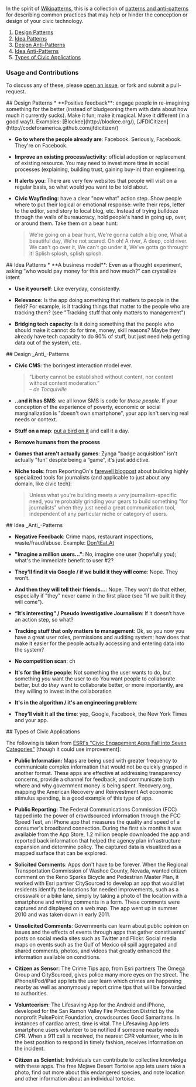 In the spirit of [Wikipatterns](http://www.wikipatterns.com/display/wikipatterns/Wikipatterns), this is a collection of [patterns and anti-patterns](http://en.wikipedia.org/wiki/Pattern_language) for describing common practices that may help or hinder the conception or design of your civic technology.

1. [Design Patterns](#designPatterns)
2. [Idea Patterns](#ideaPatterns)
3. [Design Anti-Patterns](#designAntiPatterns)
4. [Idea Anti-Patterns](#ideaAntiPatterns)
5. [Types of Civic Applications](#typesOfCivicApps)

### Usage and Contributions

To discuss any of these, please [open an issue](issues), or fork and submit a pull-request.


<a name="designPatterns" />
## Design Patterns
* **Positive feedback**: engage people in re-imagining something for the better (instead of bludgeoning them with data about how much it currently sucks). Make it fun; make it magical. Make it different (in a good way!). Examples: [Blockee](http://blockee.org/), [JFDICitizen](http://codeforamerica.github.com/jfdicitizen/)

* **Go to where the people already are**: Facebook. Seriously, Facebook. They're on Facebook.

* **Improve an existing process/activity**: official adoption or replacement of existing resource. You may need to invest more time in social processes (explaining, building trust, gaining buy-in) than engineering.

* **It alerts you**: There are very few websites that people will visit on a regular basis, so what would _you_ want to be told about.

* **Civic Wayfinding**: have a clear "now what" action step. Show people where to put their logical or emotional response: write their reps, letter to the editor, send story to local blog, etc. Instead of trying bulldoze through the walls of bureaucracy, hold people's hand in going up, over, or around them. Take them on a bear hunt:

    > We're going on a bear hunt,
    > We're gonna catch a big one,
    > What a beautiful day,
    > We're not scared.
    > Oh oh!
    > A river,
    > A deep, cold river.
    > We can't go over it,
    > We can't go under it,
    > We've gotta go throught it!
    > Splish splosh, splish splosh.

<a name="ideaPatterns" />
## Idea Patterns
* **A business model**: Even as a thought experiment, asking “who would pay money for this and how much?” can crystallize intent

* **Use it yourself**: Like everyday, consistently.

* **Relevance**: Is the app doing something that matters to people in the field? For example, is it tracking things that matter to the people who are tracking them?  (see "Tracking stuff that only matters to management")

* **Bridging tech capacity**: Is it doing something that the people who should make it cannot do for time, money, skill reasons? Maybe they already have tech capacity to do 90% of stuff, but just need help getting data out of the system, etc.

<a name="designAntiPatterns" />
## Design _Anti_-Patterns

* **Civic CMS**: the boringest interaction model ever. 

    > “Liberty cannot be established without content, nor content without content moderation.” 
    > <br><cite>– de Tocquiville</cite> 

* **..and it has SMS**: we all know SMS is code for _those people_. If your conception of the experience of poverty, economic or social marginalization is "doesn't own smartphone", your app isn't serving real needs or context.

* **Stuff on a map**: [put a bird on it](http://www.youtube.com/watch?v=0XM3vWJmpfo) and call it a day.

* **Remove humans from the process**

* **Games that aren't actually games**: Zynga "badge acquisition" isn't actually "fun” despite being a “game”, it's just addictive.

* **Niche tools**: from ReportingOn's [farewell blogpost](http://www.pbs.org/idealab/2010/12/lessons-learned-from-reportingon363.html) about building highly specialized tools for journalists (and applicable to just about any domain, like civic tech): 

    > Unless what you're building meets a _very_ journalism-specific need, you're probably grinding your gears to build something "for journalists" when they just need a great communication tool, independent of any particular niche or category of users.  

<a name="ideaAntiPatterns" />
## Idea _Anti_-Patterns

* **Negative Feedback**: Crime maps, restaurant inspections, waste/fraud/abuse.
    Example: [Don'tEat.At](http://donteat.at/)

* **"Imagine a million users…"**: No, imagine one user (hopefully you); what's the immediate benefit to user #2?

* **They'll find it via Google / if we build it they will come**: Nope. They won’t. 

* **And then they will tell their friends…**: Nope. They won’t do that either, especially if "they" never came in the first place (see "if we built it they will come"). 

* **“It’s interesting” / Pseudo Investigative Journalism**: If it doesn’t have an action step, so what? 

* **Tracking stuff that only matters to management**: Ok, so you now you have a great user roles, permissions and auditing system; how does that make it easier for the people actually accessing and entering data into the system?

* **No competition scan**: ch

* **It's for the little people**: Not something the user wants to do, but something *you* want the user to do
You want people to collaborate better, but do *they* want to collaborate better, or more importantly, are they willing to invest in the collaboration


* **It's in the algorithm / it's an engineering problem**: 

* **They’ll visit it all the time**: yep, Google, Facebook, the New York Times and your app.

<a name="typesOfCivicApps" />
## Types of Civic Applications

The following is taken from [ESRI's "Civic Engagement Apps Fall into Seven Categories"](http://www.esri.com/news/arcuser/0312/civic-engagement-apps-fall-into-seven-categories.html) [though it could use improvement]:

* **Public Information:** Maps are being used with greater frequency to communicate complex information that would not be quickly grasped in another format. These apps are effective at addressing transparency concerns, provide a channel for feedback, and communicate both where and why government money is being spent. Recovery.org, mapping the American Recovery and Reinvestment Act economic stimulus spending, is a good example of this type of app.

* **Public Reporting:** The Federal Communications Commission (FCC) tapped into the power of crowdsourced information through the FCC Speed Test, an iPhone app that measures the quality and speed of a consumer's broadband connection. During the first six months it was available from the App Store, 1.2 million people downloaded the app and reported back information that helped the agency plan infrastructure expansion and determine policy. The captured data is visualized as a mapped surface that can be explored.

* **Solicited Comments**: Apps don't have to be forever. When the Regional Transportation Commission of Washoe County, Nevada, wanted citizen comment on the Reno Sparks Bicycle and Pedestrian Master Plan, it worked with Esri partner CitySourced to develop an app that would let residents identify the locations for needed improvements, such as a crosswalk or a bike lane, simply by taking a photo of the location with a smartphone and writing comments in a form. These comments were captured and displayed on a web map. The app went up in summer 2010 and was taken down in early 2011.

* **Unsolicited Comments**: Governments can learn about public opinion on issues and the effects of events through apps that gather constituents' posts on social media sites such as Twitter and Flickr. Social media maps on events such as the Gulf of Mexico oil spill aggregated and shared comments, photos, and videos that greatly enhanced the information available on conditions.

* **Citizen as Sensor**: The Crime Tips app, from Esri partners The Omega Group and CitySourced, gives police many more eyes on the street. The iPhone/iPod/iPad app lets the user learn which crimes are happening nearby as well as anonymously report crime tips that will be forwarded to authorities.

* **Volunteerism**: The Lifesaving App for the Android and iPhone, developed for the San Ramon Valley Fire Protection District by the nonprofit PulsePoint Foundation, crowdsources Good Samaritans. In instances of cardiac arrest, time is vital. The Lifesaving App lets smartphone users volunteer to be notified if someone nearby needs CPR. When a 911 call is received, the nearest CPR volunteer, who is in the best position to respond in timely fashion, receives information on the incident.

* **Citizen as Scientist**: Individuals can contribute to collective knowledge with these apps. The free Mojave Desert Tortoise app lets users take a photo, find out more about this endangered species, and note location and other information about an individual tortoise.


